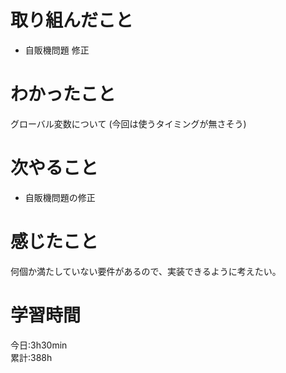 # 取り組んだこと       
- 自販機問題 修正 
# わかったこと
グローバル変数について (今回は使うタイミングが無さそう)
# 次やること
- 自販機問題の修正    
# 感じたこと
何個か満たしていない要件があるので、実装できるように考えたい。
# 学習時間  
今日:3h30min  
累計:388h
